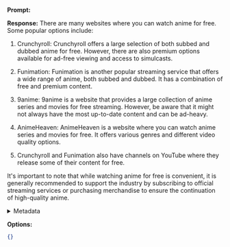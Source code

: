 **Prompt:**


**Response:**
There are many websites where you can watch anime for free. Some popular options include:

1. Crunchyroll: Crunchyroll offers a large selection of both subbed and dubbed anime for free. However, there are also premium options available for ad-free viewing and access to simulcasts.

2. Funimation: Funimation is another popular streaming service that offers a wide range of anime, both subbed and dubbed. It has a combination of free and premium content.

3. 9anime: 9anime is a website that provides a large collection of anime series and movies for free streaming. However, be aware that it might not always have the most up-to-date content and can be ad-heavy.

4. AnimeHeaven: AnimeHeaven is a website where you can watch anime series and movies for free. It offers various genres and different video quality options.

5. Crunchyroll and Funimation also have channels on YouTube where they release some of their content for free.

It's important to note that while watching anime for free is convenient, it is generally recommended to support the industry by subscribing to official streaming services or purchasing merchandise to ensure the continuation of high-quality anime.

<details><summary>Metadata</summary>

- Duration: 6211 ms
- Datetime: 2023-09-01T21:18:57.344783
- Model: gpt-3.5-turbo-0613

</details>

**Options:**
```json
{}
```

